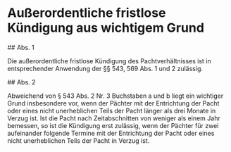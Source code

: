 # Außerordentliche fristlose Kündigung aus wichtigem Grund



\#\# Abs. 1

 Die außerordentliche fristlose Kündigung des Pachtverhältnisses ist in entsprechender Anwendung der §§ 543, 569 Abs. 1 und 2 zulässig.

\#\# Abs. 2

 Abweichend von § 543 Abs. 2 Nr. 3 Buchstaben a und b liegt ein wichtiger Grund insbesondere vor, wenn der Pächter mit der Entrichtung der Pacht oder eines nicht unerheblichen Teils der Pacht länger als drei Monate in Verzug ist. Ist die Pacht nach Zeitabschnitten von weniger als einem Jahr bemessen, so ist die Kündigung erst zulässig, wenn der Pächter für zwei aufeinander folgende Termine mit der Entrichtung der Pacht oder eines nicht unerheblichen Teils der Pacht in Verzug ist. 

